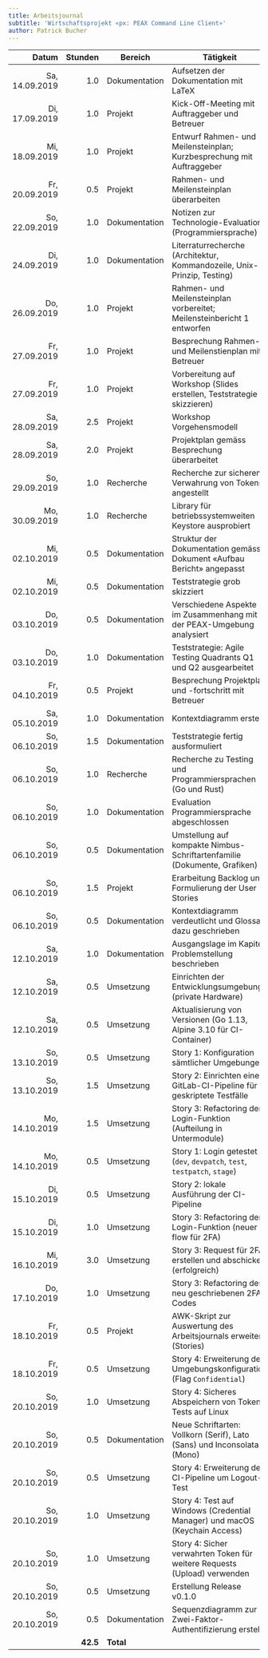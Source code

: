 ```yaml
---
title: Arbeitsjournal
subtitle: 'Wirtschaftsprojekt «px: PEAX Command Line Client»'
author: Patrick Bucher
---
```


|          Datum |  Stunden | Bereich       | Tätigkeit                                                                  |
|---------------:|---------:|---------------|----------------------------------------------------------------------------|
| Sa, 14.09.2019 |      1.0 | Dokumentation | Aufsetzen der Dokumentation mit LaTeX                                      |
| Di, 17.09.2019 |      1.0 | Projekt       | Kick-Off-Meeting mit Auftraggeber und Betreuer                             |
| Mi, 18.09.2019 |      1.0 | Projekt       | Entwurf Rahmen- und Meilensteinplan; Kurzbesprechung mit Auftraggeber      |
| Fr, 20.09.2019 |      0.5 | Projekt       | Rahmen- und Meilensteinplan überarbeiten                                   |
| So, 22.09.2019 |      1.0 | Dokumentation | Notizen zur Technologie-Evaluation (Programmiersprache)                    |
| Di, 24.09.2019 |      1.0 | Dokumentation | Literraturrecherche (Architektur, Kommandozeile, Unix-Prinzip, Testing)    |
| Do, 26.09.2019 |      1.0 | Projekt       | Rahmen- und Meilensteinplan vorbereitet; Meilensteinbericht 1 entworfen    |
| Fr, 27.09.2019 |      1.0 | Projekt       | Besprechung Rahmen- und Meilenstienplan mit Betreuer                       |
| Fr, 27.09.2019 |      1.0 | Projekt       | Vorbereitung auf Workshop (Slides erstellen, Teststrategie skizzieren)     |
| Sa, 28.09.2019 |      2.5 | Projekt       | Workshop Vorgehensmodell                                                   |
| Sa, 28.09.2019 |      2.0 | Projekt       | Projektplan gemäss Besprechung überarbeitet                                |
| So, 29.09.2019 |      1.0 | Recherche     | Recherche zur sicheren Verwahrung von Tokens angestellt                    |
| Mo, 30.09.2019 |      1.0 | Recherche     | Library für betriebssystemweiten Keystore ausprobiert                      |
| Mi, 02.10.2019 |      0.5 | Dokumentation | Struktur der Dokumentation gemäss Dokument «Aufbau Bericht» angepasst      |
| Mi, 02.10.2019 |      0.5 | Dokumentation | Teststrategie grob skizziert                                               |
| Do, 03.10.2019 |      0.5 | Dokumentation | Verschiedene Aspekte im Zusammenhang mit der PEAX-Umgebung analysiert      |
| Do, 03.10.2019 |      1.0 | Dokumentation | Teststrategie: Agile Testing Quadrants Q1 und Q2 ausgearbeitet             |
| Fr, 04.10.2019 |      0.5 | Projekt       | Besprechung Projektplan und -fortschritt mit Betreuer                      |
| Sa, 05.10.2019 |      1.0 | Dokumentation | Kontextdiagramm erstellt                                                   |
| So, 06.10.2019 |      1.5 | Dokumentation | Teststrategie fertig ausformuliert                                         |
| So, 06.10.2019 |      1.0 | Recherche     | Recherche zu Testing und Programmiersprachen (Go und Rust)                 |
| So, 06.10.2019 |      1.0 | Dokumentation | Evaluation Programmiersprache abgeschlossen                                |
| So, 06.10.2019 |      0.5 | Dokumentation | Umstellung auf kompakte Nimbus-Schriftartenfamilie (Dokumente, Grafiken)   |
| So, 06.10.2019 |      1.5 | Projekt       | Erarbeitung Backlog und Formulierung der User Stories                      |
| So, 06.10.2019 |      0.5 | Dokumentation | Kontextdiagramm verdeutlicht und Glossar dazu geschrieben                  |
| Sa, 12.10.2019 |      1.0 | Dokumentation | Ausgangslage im Kapitel Problemstellung beschrieben                        |
| Sa, 12.10.2019 |      0.5 | Umsetzung     | Einrichten der Entwicklungsumgebung (private Hardware)                     |
| Sa, 12.10.2019 |      0.5 | Umsetzung     | Aktualisierung von Versionen (Go 1.13, Alpine 3.10 für CI-Container)       |
| So, 13.10.2019 |      0.5 | Umsetzung     | Story 1: Konfiguration sämtlicher Umgebungen                               |
| So, 13.10.2019 |      1.5 | Umsetzung     | Story 2: Einrichten einer GitLab-CI-Pipeline für geskriptete Testfälle     |
| Mo, 14.10.2019 |      1.5 | Umsetzung     | Story 3: Refactoring der Login-Funktion (Aufteilung in Untermodule)        |
| Mo, 14.10.2019 |      0.5 | Umsetzung     | Story 1: Login getestet (`dev`, `devpatch`, `test`, `testpatch`, `stage`)  |
| Di, 15.10.2019 |      0.5 | Umsetzung     | Story 2: lokale Ausführung der CI-Pipeline                                 |
| Di, 15.10.2019 |      1.0 | Umsetzung     | Story 3: Refactoring der Login-Funktion (neuer flow für 2FA)               |
| Mi, 16.10.2019 |      3.0 | Umsetzung     | Story 3: Request für 2FA erstellen und abschicken (erfolgreich)            |
| Do, 17.10.2019 |      1.0 | Umsetzung     | Story 3: Refactoring des neu geschriebenen 2FA-Codes                       |
| Fr, 18.10.2019 |      0.5 | Projekt       | AWK-Skript zur Auswertung des Arbeitsjournals erweitert (Stories)          |
| Fr, 18.10.2019 |      0.5 | Umsetzung     | Story 4: Erweiterung der Umgebungskonfiguration (Flag `Confidential`)      |
| So, 20.10.2019 |      1.0 | Umsetzung     | Story 4: Sicheres Abspeichern von Tokens; Tests auf Linux                  |
| So, 20.10.2019 |      0.5 | Dokumentation | Neue Schriftarten: Vollkorn (Serif), Lato (Sans) und Inconsolata (Mono)    |
| So, 20.10.2019 |      0.5 | Umsetzung     | Story 4: Erweiterung der CI-Pipeline um Logout-Test                        |
| So, 20.10.2019 |      1.0 | Umsetzung     | Story 4: Test auf Windows (Credential Manager) und macOS (Keychain Access) |
| So, 20.10.2019 |      1.0 | Umsetzung     | Story 4: Sicher verwahrten Token für weitere Requests (Upload) verwenden   |
| So, 20.10.2019 |      0.5 | Umsetzung     | Erstellung Release v0.1.0                                                  |
| So, 20.10.2019 |      0.5 | Dokumentation | Sequenzdiagramm zur Zwei-Faktor-Authentifizierung erstellt                 |
|                | **42.5** | **Total**     |                                                                            |
